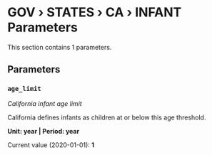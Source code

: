 # GOV › STATES › CA › INFANT Parameters

This section contains 1 parameters.

## Parameters

### `age_limit`
*California infant age limit*

California defines infants as children at or below this age threshold.

**Unit: year | Period: year**

Current value (2020-01-01): **1**

